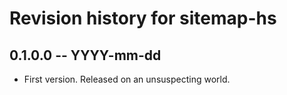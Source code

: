# Revision history for sitemap-hs

## 0.1.0.0 -- YYYY-mm-dd

* First version. Released on an unsuspecting world.

